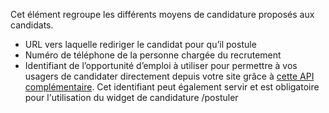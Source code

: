 Cet élément regroupe les différents moyens de candidature proposés aux candidats.

- URL vers laquelle rediriger le candidat pour qu’il postule
- Numéro de téléphone de la personne chargée du recrutement
- Identifiant de l’opportunité d’emploi à utiliser pour permettre à vos usagers de candidater directement depuis votre site grâce à [cette API complémentaire](./candidature-offre). Cet identifiant peut également servir et est obligatoire pour l'utilisation du widget de candidature /postuler
